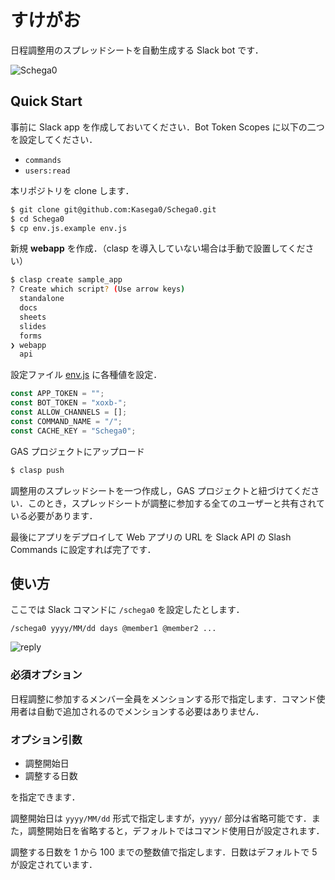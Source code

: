 # すけがお

日程調整用のスプレッドシートを自動生成する Slack bot です．

![Schega0](https://user-images.githubusercontent.com/10525696/111187140-145d3080-85f7-11eb-8d7f-f7aa2e6f3e88.PNG)

## Quick Start

事前に Slack app を作成しておいてください．Bot Token Scopes に以下の二つを設定してください．

- `commands`
- `users:read`

本リポジトリを clone します．

```bash
$ git clone git@github.com:Kasega0/Schega0.git
$ cd Schega0
$ cp env.js.example env.js
```

新規 **webapp** を作成．（clasp を導入していない場合は手動で設置してください）

```bash
$ clasp create sample_app
? Create which script? (Use arrow keys)
  standalone
  docs
  sheets
  slides
  forms
❯ webapp
  api
```

設定ファイル [env.js](./env.js.example) に各種値を設定．

```js
const APP_TOKEN = "";
const BOT_TOKEN = "xoxb-";
const ALLOW_CHANNELS = [];
const COMMAND_NAME = "/";
const CACHE_KEY = "Schega0";
```

GAS プロジェクトにアップロード

```bash
$ clasp push
```

調整用のスプレッドシートを一つ作成し，GAS プロジェクトと紐づけてください．このとき，スプレッドシートが調整に参加する全てのユーザーと共有されている必要があります．

最後にアプリをデプロイして Web アプリの URL を Slack API の Slash Commands に設定すれば完了です．

## 使い方

ここでは Slack コマンドに `/schega0` を設定したとします．

```slack
/schega0 yyyy/MM/dd days @member1 @member2 ...
```

![reply](https://user-images.githubusercontent.com/10525696/111191346-50929000-85fb-11eb-8050-6d5ef7628650.PNG)

### 必須オプション

日程調整に参加するメンバー全員をメンションする形で指定します．コマンド使用者は自動で追加されるのでメンションする必要はありません．

### オプション引数

- 調整開始日
- 調整する日数

を指定できます．

調整開始日は `yyyy/MM/dd` 形式で指定しますが，`yyyy/` 部分は省略可能です．また，調整開始日を省略すると，デフォルトではコマンド使用日が設定されます．

調整する日数を 1 から 100 までの整数値で指定します．日数はデフォルトで 5 が設定されています．

